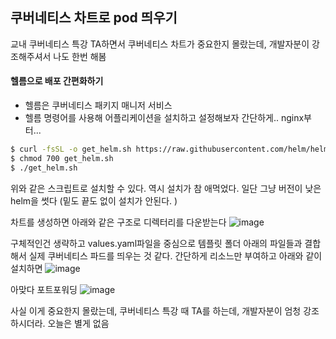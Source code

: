 ## 쿠버네티스 차트로 pod 띄우기

교내 쿠버네티스 특강 TA하면서 쿠버네티스 차트가 중요한지 몰랐는데, 개발자분이 강조해주셔서 나도 한번 해봄

#### 헬름으로 배포 간편화하기
- 헬름은 쿠버네티스 패키지 매니저 서비스 
- 헬름 명령어를 사용해 어플리케이션을 설치하고 설정해보자 간단하게.. nginx부터...

```bash
$ curl -fsSL -o get_helm.sh https://raw.githubusercontent.com/helm/helm/main/scripts/get-helm-3
$ chmod 700 get_helm.sh
$ ./get_helm.sh
```

위와 같은 스크립트로 설치할 수 있다.
역시 설치가 참 애먹었다. 일단 그냥 버전이 낮은 helm을 썻다
(밑도 끝도 없이 설치가 안된다. )

차트를 생성하면 아래와 같은 구조로 디렉터리를 다운받는다
![image](https://user-images.githubusercontent.com/45285053/161426475-6ad34d0b-b468-4700-956e-681d8d1e3606.png)

구체적인건 생략하고 values.yaml파일을 중심으로 템플릿 폴더 아래의 파일들과 결합해서 실제 쿠버네티스 파드를 띄우는 것 같다. 간단하게 리소느만 부여하고 아래와 같이 설치하면
![image](https://user-images.githubusercontent.com/45285053/161426480-c5dba4e8-affd-4f31-b90e-23068dacf4ec.png)

아맞다 포트포워딩
![image](https://user-images.githubusercontent.com/45285053/161426481-65f941dc-a776-4b5e-9288-788096b65bfb.png)

사실 이게 중요한지 몰랐는데, 쿠버네티스 특강 때 TA를 하는데, 개발자분이 엄청 강조하시더라. 오늘은 별게 없음
